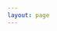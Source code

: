 ```yaml
---
layout: page
---
```


<script setup>
import {
  VPTeamPage,
  VPTeamPageTitle,
  VPTeamMembers,
   VPTeamPageSection
} from 'vitepress/theme'

import { baseURL } from './baseURL.ts'

const coreMembers = [
  {
    avatar: `${baseURL}/潘超越.png`,
    name: '潘超越',
    title: 'Tech Lead Architect',
    desc: '认知是我们的一生之敌',
  },
  {
    avatar: `${baseURL}/赵建昌.png`,
    name: '赵建昌',
    title: 'Tech Lead',
    desc: '知行合一，方能成就',
  },
  {
    avatar: `${baseURL}/郝伟伟.png`,
    name: '郝伟伟',
    title: 'PM',
    desc: '凡事换位思考，人生就会瞬间豁然开朗'
  },
  {
    avatar: `${baseURL}/何光明.png`,
    name: '何光明',
    title: 'Developers',
    desc: '相信自己，并了解你自己',
  },

  {
    avatar: `${baseURL}/马钧.png`,
    name: '马钧',
    title: 'Developers',
    desc: '正义绝不妥协！',
  },
  {
    avatar: `${baseURL}/肖斌.png`,
    name: '肖斌',
    title: 'Developers',
    desc: '只要思想不滑坡，办法总比困难多',
  },
  {
    avatar: `${baseURL}/常海.png`,
    name: '常海',
    title: 'Developers',
    desc: '干就完了',
  },
  {
    avatar: `${baseURL}/张杰.png`,
    name: '张杰',
    title: 'Developers',
    desc: '快乐是旅程，而非终点',
  },
  {
    avatar: `${baseURL}/权雷雷.png`,
    name: '权雷雷',
    title: 'Developers',
    desc:'纵有疾风起，人生不言弃',
  },
  {
    avatar: `${baseURL}/李杨.png`,
    name: '李杨',
    title: 'Developers',
    desc: '用代码改变世界，用科技引领未来',
  },
  {
    avatar: `${baseURL}/王云一.png`,
    name: '王云一',
    title: 'Developers',
    desc: '心脏是最强大的肌肉',
  },
  {
    avatar: `${baseURL}/罗栋楠.png`,
    name: '罗栋楠',
    title: 'Developers',
    desc: '遇事不要慌，太阳明早会照常升起',
  },
  {
    avatar: `${baseURL}/李建超.png`,
    name: '李建超',
    title: 'Developers',
    desc: '不为小事烦恼，宽容待人才是明智之举',
  },
  {
    avatar: `${baseURL}/邓源鹤.png`,
    name: '邓源鹤',
    title: 'Developers',
    desc: '不去羡慕别人的成功，只专注当下的努力，用奋斗拼搏出一个未来',
  },
  {
    avatar: `${baseURL}/许志成.png`,
    name: '许志成',
    title: 'Developers',
    desc: '乐观的人永葆青春，悲观的人虽生犹死',
  },
]


const partners = [
  {
    avatar: `${baseURL}/王宇坤.png`,
    name: '王宇坤',
    title: 'Technical Supervisor',
    desc: '智慧源于勤奋，未来属于创新',
  },
  {
    avatar: `${baseURL}/陈超.png`,
    name: '陈超',
    title: 'Developers',
    desc:'知足常乐',
  },
  {
    avatar: `${baseURL}/宋凯.png`,
    name: '宋凯',
    title: 'Developers',
    desc:'脚踏实地,不负韶华',
  },
  {
    avatar: `${baseURL}/周湛.png`,
    name: '周湛', 
    title: 'Developers',
    desc:'精诚所至，金石为开',
  },
  {
    avatar: `${baseURL}/兰杨岩.png`,
    name: '兰杨岩',
    title: 'Developers',
    desc: '勇敢的人先享受世界！',
  },
  {
    avatar: `${baseURL}/苏杰.png`,
    name: '苏杰',
    title: 'Developers',
    desc: '只有高手才能活下来！',
  },
]


</script>

<VPTeamPage>
  <VPTeamPageTitle>
    <template #title>我们的后端</template>
    <template #lead>核心成员</template>
  </VPTeamPageTitle>
  <VPTeamMembers size="medium" :members="coreMembers" />
  <VPTeamPageSection>
    <template #title>特别感谢</template>
    <template #lead>协同伙伴</template>
    <template #members>
      <VPTeamMembers size="small" :members="partners" />
    </template>
  </VPTeamPageSection>
</VPTeamPage>
